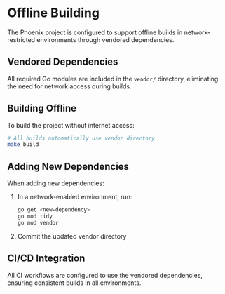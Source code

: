 # Offline Building

The Phoenix project is configured to support offline builds in network-restricted environments through vendored dependencies.

## Vendored Dependencies

All required Go modules are included in the `vendor/` directory, eliminating the need for network access during builds.

## Building Offline

To build the project without internet access:

```bash
# All builds automatically use vendor directory
make build
```

## Adding New Dependencies

When adding new dependencies:

1. In a network-enabled environment, run:
   ```bash
   go get <new-dependency>
   go mod tidy
   go mod vendor
   ```
2. Commit the updated vendor directory

## CI/CD Integration

All CI workflows are configured to use the vendored dependencies, ensuring consistent builds in all environments.